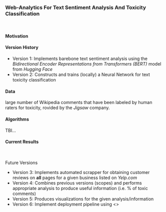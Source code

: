 ### Web-Analytics For Text Sentiment Analysis And Toxicity Classification
</br>

#### Motivation

#### Version History
- Version 1: Implements barebone text sentiment analysis using the _Bidirectional Encoder Representations from Transformers (BERT)_ model from _Hugging Face_
- Version 2: Constructs and trains (locally) a Neural Network for text toxicity classification

#### Data
large number of Wikipedia comments that have been labeled by human raters for toxicity, rovided by the _Jigsaw_ company.
</br>

#### Algorithms
TBI...
</br>

#### Current Results
</br>

Future Versions
- Version 3: Implements automated scrapper for obtaining customer reviews on **all** pages for a given business listed on _Yelp.com_
- Version 4: Combines previous versions (scopes) and performs appropriate analysis to produce useful information (i.e. % of toxic comments)
- Version 5: Produces visualizations for the given analysis/information
- Version 6: Implement deployment pipeline using <>

